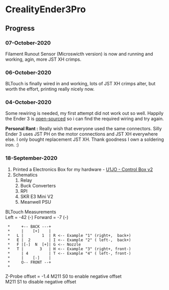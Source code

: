 # CrealityEnder3Pro

## Progress

### 07-October-2020  
Filament Runout Sensor (Microswicth version) is now and running and working, agin, more JST XH crimps.

### 06-October-2020  
BLTouch is finally wired in and working, lots of JST XH crimps alter, but worth the effort, printing really nicely now. 

### 04-October-2020
Some rewiring is needed, my first attempt did not work out so well. Happily the Ender 3 is [open-sourced](https://github.com/Creality3DPrinting/Ender-3) so i can find the required wiring and try again.  

**Personal Rant :** Really wish that everyone used the same connectors. Silly Ender 3 uses JST PH on the motor connections and JST XH everywhere else. I only bought replacement JST XH. Thank goodness I own a soldering iron. :)

### 18-September-2020
1. Printed a Electronics Box for my hardware - [U1JO - Control Box v2](https://www.thingiverse.com/thing:4194627)
2. Schematics
   1. Relay
   2. Buck Converters
   3. RPI
   4. SKR E3 Mini V2
   5. Meanwell PSU

BLTouch Measurements  
Left = -42 (-)
Forward = -7 (-)

```
 *     +-- BACK ---+
 *     |    [+]    |
 *   L |        1  | R <-- Example "1" (right+,  back+)
 *   E |  2        | I <-- Example "2" ( left-,  back+)
 *   F |[-]  N  [+]| G <-- Nozzle
 *   T |       3   | H <-- Example "3" (right+, front-)
 *     | 4         | T <-- Example "4" ( left-, front-)
 *     |    [-]    |
 *     O-- FRONT --+
 *
 ```

Z-Probe offset = -1.4
M211 S0 to enable negative offset  
M211 S1 to disable negative offset